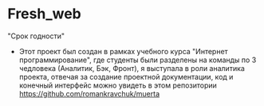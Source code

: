 # Fresh_web
 "Срок годности"
* Этот проект был создан в рамках учебного курса "Интернет программирование", где студенты были разделены на команды по 3 чедловека (Аналитик, Бэк, Фронт), я выступала в роли аналитика проекта, отвечая за создание проектной документации, код и конечный интерфейс можно увидеть в этом репозитории https://github.com/romankravchuk/muerta 

